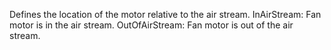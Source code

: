 ﻿Defines the location of the motor relative to the air stream.
InAirStream: Fan motor is in the air stream.
OutOfAirStream: Fan motor is out of the air stream.
